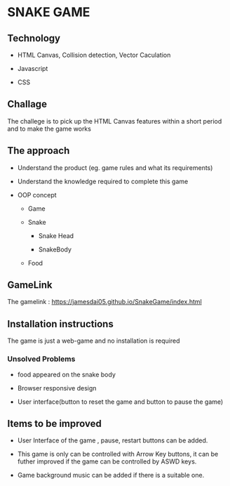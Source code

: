 # SNAKE GAME

## Technology

- HTML Canvas, Collision detection, Vector Caculation

- Javascript

- CSS

## Challage

The challege is to pick up the HTML Canvas features within a short period and to make the game works

## The approach

- Understand the product (eg. game rules and what its requirements)

- Understand the knowledge required to complete this game

- OOP concept

  - Game

  - Snake

    - Snake Head

    - SnakeBody

  - Food

## GameLink

The gamelink : <https://jamesdai05.github.io/SnakeGame/index.html>

## Installation instructions

The game is just a web-game and no installation is required

### Unsolved Problems

- food appeared on the snake body

- Browser responsive design

- User interface(button to reset the game and button to pause the game)

## Items to be improved

- User Interface of the game , pause, restart buttons can be added.

- This game is only can be controlled with Arrow Key buttons, it can be futher improved if the game can be controlled by ASWD keys.

- Game background music can be added if there is a suitable one.
